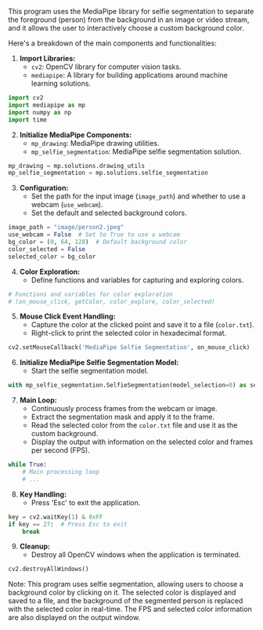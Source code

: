 This program uses the MediaPipe library for selfie segmentation to separate the foreground (person) from the background in an image or video stream, and it allows the user to interactively choose a custom background color.

Here's a breakdown of the main components and functionalities:

1. **Import Libraries:**
   - `cv2`: OpenCV library for computer vision tasks.
   - `mediapipe`: A library for building applications around machine learning solutions.

```python
import cv2
import mediapipe as mp
import numpy as np
import time
```

2. **Initialize MediaPipe Components:**
   - `mp_drawing`: MediaPipe drawing utilities.
   - `mp_selfie_segmentation`: MediaPipe selfie segmentation solution.

```python
mp_drawing = mp.solutions.drawing_utils
mp_selfie_segmentation = mp.solutions.selfie_segmentation
```

3. **Configuration:**
   - Set the path for the input image (`image_path`) and whether to use a webcam (`use_webcam`).
   - Set the default and selected background colors.

```python
image_path = "image/person2.jpeg"
use_webcam = False  # Set to True to use a webcam
bg_color = (0, 64, 128)  # Default background color
color_selected = False
selected_color = bg_color
```

4. **Color Exploration:**
   - Define functions and variables for capturing and exploring colors.

```python
# Functions and variables for color exploration
# (on_mouse_click, getColor, color_explore, color_selected)
```

5. **Mouse Click Event Handling:**
   - Capture the color at the clicked point and save it to a file (`color.txt`).
   - Right-click to print the selected color in hexadecimal format.

```python
cv2.setMouseCallback('MediaPipe Selfie Segmentation', on_mouse_click)
```

6. **Initialize MediaPipe Selfie Segmentation Model:**
   - Start the selfie segmentation model.

```python
with mp_selfie_segmentation.SelfieSegmentation(model_selection=0) as selfie_segmentation:
```

7. **Main Loop:**
   - Continuously process frames from the webcam or image.
   - Extract the segmentation mask and apply it to the frame.
   - Read the selected color from the `color.txt` file and use it as the custom background.
   - Display the output with information on the selected color and frames per second (FPS).

```python
while True:
    # Main processing loop
    # ...
```

8. **Key Handling:**
   - Press 'Esc' to exit the application.

```python
key = cv2.waitKey(1) & 0xFF
if key == 27:  # Press Esc to exit
    break
```

9. **Cleanup:**
   - Destroy all OpenCV windows when the application is terminated.

```python
cv2.destroyAllWindows()
```

Note: This program uses selfie segmentation, allowing users to choose a background color by clicking on it. The selected color is displayed and saved to a file, and the background of the segmented person is replaced with the selected color in real-time. The FPS and selected color information are also displayed on the output window.
